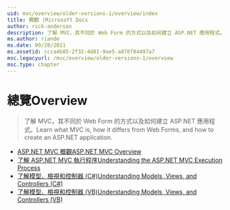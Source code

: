 ```yaml
---
uid: mvc/overview/older-versions-1/overview/index
title: 概觀 |Microsoft Docs
author: rick-anderson
description: 了解 MVC，其不同於 Web Form 的方式以及如何建立 ASP.NET 應用程式。
ms.author: riande
ms.date: 09/28/2011
ms.assetid: ccca4b85-2f32-4d81-9ae5-a876f84497a7
msc.legacyurl: /mvc/overview/older-versions-1/overview
msc.type: chapter
---
```

<a name="overview"></a><span data-ttu-id="4e655-103">總覽</span><span class="sxs-lookup"><span data-stu-id="4e655-103">Overview</span></span>
====================
> <span data-ttu-id="4e655-104">了解 MVC，其不同於 Web Form 的方式以及如何建立 ASP.NET 應用程式。</span><span class="sxs-lookup"><span data-stu-id="4e655-104">Learn what MVC is, how it differs from Web Forms, and how to create an ASP.NET application.</span></span>


- [<span data-ttu-id="4e655-105">ASP.NET MVC 概觀</span><span class="sxs-lookup"><span data-stu-id="4e655-105">ASP.NET MVC Overview</span></span>](asp-net-mvc-overview.md)
- [<span data-ttu-id="4e655-106">了解 ASP.NET MVC 執行程序</span><span class="sxs-lookup"><span data-stu-id="4e655-106">Understanding the ASP.NET MVC Execution Process</span></span>](understanding-the-asp-net-mvc-execution-process.md)
- [<span data-ttu-id="4e655-107">了解模型、檢視和控制器 (C#)</span><span class="sxs-lookup"><span data-stu-id="4e655-107">Understanding Models, Views, and Controllers (C#)</span></span>](understanding-models-views-and-controllers-cs.md)
- [<span data-ttu-id="4e655-108">了解模型、檢視和控制器 (VB)</span><span class="sxs-lookup"><span data-stu-id="4e655-108">Understanding Models, Views, and Controllers (VB)</span></span>](understanding-models-views-and-controllers-vb.md)
